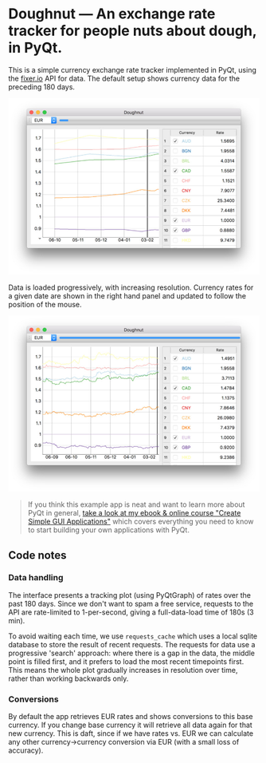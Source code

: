 # Doughnut — An exchange rate tracker for people nuts about dough, in PyQt.

This is a simple currency exchange rate tracker implemented in PyQt, using the [fixer.io](http://fixer.io) API
for data. The default setup shows currency data for the preceding 180 days.

![Doughnut](screenshot-currency1.jpg)

Data is loaded progressively, with increasing resolution. Currency rates for a given date are shown in the right
hand panel and updated to follow the position of the mouse.

![Doughnut](screenshot-currency2.jpg)

> If you think this example app is neat and want to learn more about
PyQt in general, [take a look at my ebook & online course
"Create Simple GUI Applications"](https://martinfitzpatrick.name/create-simple-gui-applications)
which covers everything you need to know to start building your own applications with PyQt.

## Code notes

### Data handling

The interface presents a tracking plot (using PyQtGraph) of rates over the past 180 days. Since we don't want to 
spam a free service, requests to the API are rate-limited to 1-per-second, giving a full-data-load time of 180s (3 min).

To avoid waiting each time, we use `requests_cache` which uses a local sqlite database to store the result of recent
requests. The requests for data use a progressive 'search' approach: where there is a gap in the data, the middle 
point is filled first, and it prefers to load the most recent timepoints first. This means the whole plot gradually
increases in resolution over time, rather than working backwards only.

### Conversions

By default the app retrieves EUR rates and shows conversions to this base currency. If you change base currency
it will retrieve all data again for that new currency. This is daft, since if we have rates vs. EUR we can calculate
any other currency->currency conversion via EUR (with a small loss of accuracy).


